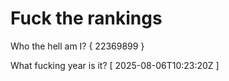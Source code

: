 # Fuck the rankings

Who the hell am I?
{ 22369899 }

What fucking year is it?
[ 2025-08-06T10:23:20Z ]
